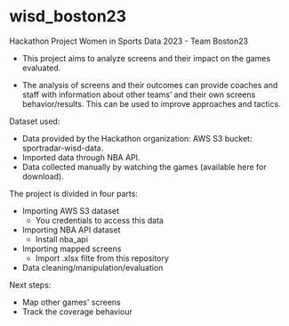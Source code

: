 # wisd_boston23
Hackathon Project Women in Sports Data 2023 - Team Boston23

- This project aims to analyze screens and their impact on the games evaluated.

- The analysis of screens and their outcomes can provide coaches and staff with information about other teams’ and their own screens behavior/results. This can be used to improve approaches and tactics.

Dataset used:
- Data provided by the Hackathon organization: AWS S3 bucket: sportradar-wisd-data.
- Imported data through NBA API.
- Data collected manually by watching the games (available here for download).

The project is divided in four parts:
- Importing AWS S3 dataset
  - You credentials to access this data
- Importing NBA API dataset
  - Install nba_api
- Importing mapped screens 
  - Import .xlsx filte from this repository
- Data cleaning/manipulation/evaluation

Next steps:
- Map other games' screens
- Track the coverage behaviour
